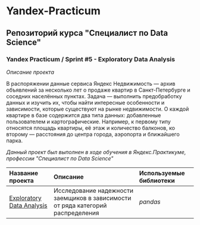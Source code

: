 # Yandex-Practicum <a id='exploratory_data_analysis'></a>
## Репозиторий курса "Специалист по Data Science"
### Yandex Practicum / Sprint #5 - Exploratory Data Analysis

*Описание проекта*

В распоряжении данные сервиса Яндекс Недвижимость — архив объявлений за несколько лет о продаже квартир в Санкт-Петербурге и соседних населённых пунктах.
Задача — выполнить предобработку данных и изучить их, чтобы найти интересные особенности и зависимости, которые существуют на рынке недвижимости.
О каждой квартире в базе содержится два типа данных: добавленные пользователем и картографические. Например, к первому типу относятся площадь квартиры, её этаж и количество балконов, ко второму — расстояния до центра города, аэропорта и ближайшего парка. 


*Данный проект был выполнен в ходе обучения в Яндекс.Практикуме, профессии "Специалист по Data Science"*

| Название проекта | Описание | Используемые библиотеки | 
| :---------------------- | :---------------------- | :---------------------- |
| [Exploratory Data Analysis](exploratory_data_analysis) | Исследование надежности заемщиков в зависимости от ряда категорий распределения| *pandas* |